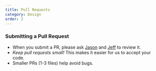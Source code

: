 ```yaml
---
title: Pull Requests
category: Design
order: 2
---
```


### Submitting a Pull Request

* When you submit a PR, please ask [Jason](https://github.com/jasonify) and [Jeff](https://github.com/crablar) to review it.
* *Keep pull requests small!* This makes it easier for us to accept your code. 
* Smaller PRs (1-3 files) help avoid bugs.
